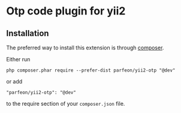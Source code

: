 Otp code plugin for yii2
=====================

Installation
------------

The preferred way to install this extension is through [composer](http://getcomposer.org/download/).

Either run

```
php composer.phar require --prefer-dist parfeon/yii2-otp "@dev"
```

or add

```
"parfeon/yii2-otp": "@dev"
```

to the require section of your `composer.json` file.

